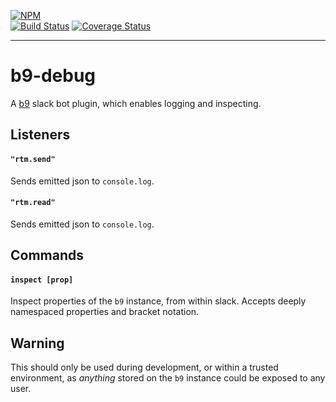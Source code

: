 [![NPM](https://nodei.co/npm/b9-debug.png?compact=true)](https://nodei.co/npm/b9-debug/)<br />
[![Build Status](https://travis-ci.org/mhelgeson/b9-debug.svg?branch=master)](https://travis-ci.org/mhelgeson/b9-debug)
[![Coverage Status](https://coveralls.io/repos/github/mhelgeson/b9-debug/badge.svg?branch=master)](https://coveralls.io/github/mhelgeson/b9-debug?branch=master)
- - -

# b9-debug
A [b9](https://github.com/mhelgeson/b9) slack bot plugin, which enables logging and inspecting.

## Listeners

#### `"rtm.send"`
Sends emitted json to `console.log`.

#### `"rtm.read"`
Sends emitted json to `console.log`.

## Commands

#### `inspect [prop]`
Inspect properties of the `b9` instance, from within slack. Accepts deeply
namespaced properties and bracket notation.

## Warning

This should only be used during development, or within a trusted environment,
as *anything* stored on the `b9` instance could be exposed to any user.
